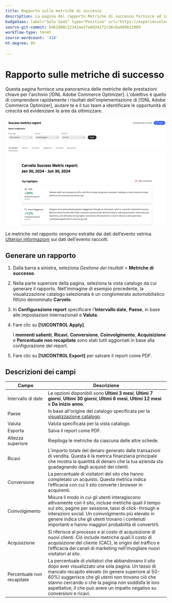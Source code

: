 ```yaml
---
title: Rapporto sulle metriche di successo
description: La pagina del rapporto Metriche di successo fornisce ad insight le metriche delle prestazioni chiave per il tuo archivio  [!DNL Adobe Commerce Optimizer] .
badgeSaas: label="Solo SaaS" type="Positive" url="https://experienceleague.adobe.com/en/docs/commerce/user-guides/product-solutions" tooltip="Applicabile solo ai progetti Adobe Commerce as a Cloud Service e Adobe Commerce Optimizer (infrastruttura SaaS gestita da Adobe)."
source-git-commit: b462980c12342ae2fe6d24272c56c6a9d9b21989
workflow-type: tm+mt
source-wordcount: '418'
ht-degree: 0%

---
```


# Rapporto sulle metriche di successo

Questa pagina fornisce una panoramica delle metriche delle prestazioni chiave per l&#39;archivio [!DNL Adobe Commerce Optimizer]. L&#39;obiettivo è quello di comprendere rapidamente i risultati dell&#39;implementazione di [!DNL Adobe Commerce Optimizer], aiutare te e il tuo team a identificare le opportunità di crescita ed evidenziare le aree da ottimizzare.

![Rapporto sulle metriche di successo](../assets/success-metrics.png)

Le metriche nel rapporto vengono estratte dai dati dell’evento vetrina. [Ulteriori informazioni](../setup/events/overview.md) sui dati dell&#39;evento raccolti.

## Generare un rapporto

1. Dalla barra a sinistra, seleziona _Gestione dei risultati_ > **Metriche di successo**.
1. Nella parte superiore della pagina, seleziona la vista catalogo da cui generare il rapporto. Nell&#39;immagine di esempio precedente, la visualizzazione catalogo selezionata è un conglomerato automobilistico fittizio denominato **Carvelo**.
1. In **Configurazione report** specificare l&#39;**Intervallo date**, **Paese**, in base alle impostazioni internazionali e **Valuta**.
1. Fare clic su **[!UICONTROL Apply]**.

   I **momenti salienti**, **Ricavi**, **Conversione**, **Coinvolgimento**, **Acquisizione** e **Percentuale non recapitate** sono stati tutti aggiornati in base alla configurazione del report.

1. Fare clic su **[!UICONTROL Export]** per salvare il report come PDF.

## Descrizioni dei campi

| Campo | Descrizione |
|---|---|
| Intervallo di date | Le opzioni disponibili sono **Ultimi 3 mesi**, **Ultimi 7 giorni**, **Ultimi 30 giorni**, **Ultimi 6 mesi**, **Ultimi 12 mesi** e **Da inizio anno**. |
| Paese | In base all&#39;origine del catalogo specificata per la [visualizzazione catalogo](../setup/catalog-view.md). |
| Valuta | Valuta specificata per la vista catalogo. |
| Esporta | Salva il report come PDF. |
| Altezza superiore | Riepiloga le metriche da ciascuna delle altre schede. |
| Ricavi | L&#39;importo totale del denaro generato dalle transazioni di vendita. Questa è la metrica finanziaria principale che mostra la quantità di denaro che la tua azienda sta guadagnando dagli acquisti dei clienti. |
| Conversione | La percentuale di visitatori del sito che hanno completato un acquisto. Questa metrica indica l’efficacia con cui il sito converte i browser in acquirenti. |
| Coinvolgimento | Misura il modo in cui gli utenti interagiscono attivamente con il sito, incluse metriche quali il tempo sul sito, pagine per sessione, tassi di click-through e interazioni social. Un coinvolgimento più elevato in genere indica che gli utenti trovano i contenuti importanti e hanno maggiori probabilità di convertirli. |
| Acquisizione | Si riferisce al processo e al costo di acquisizione di nuovi clienti. Ciò include metriche quali il costo di acquisizione del cliente (CAC), le origini del traffico e l’efficacia dei canali di marketing nell’invogliare nuovi visitatori al sito. |
| Percentuale non recapitate | La percentuale di visitatori che abbandonano il sito dopo aver visualizzato una sola pagina. Un tasso di mancato recapito elevato (in genere superiore al 50-60%) suggerisce che gli utenti non trovano ciò che stanno cercando o che la pagina non soddisfa le loro aspettative, il che può avere un impatto negativo su conversioni e ricavi. |

